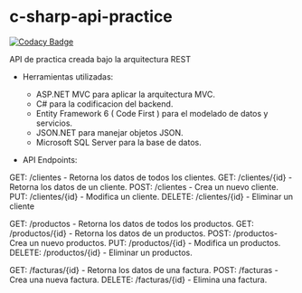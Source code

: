 # c-sharp-api-practice
[![Codacy Badge](https://api.codacy.com/project/badge/Grade/bf5ea9b857f5431384831ef1f06b93e7)](https://app.codacy.com/app/Bayke96/c-sharp-api-practice?utm_source=github.com&utm_medium=referral&utm_content=Bayke96/c-sharp-api-practice&utm_campaign=Badge_Grade_Dashboard)

API de practica creada bajo la arquitectura REST

- Herramientas utilizadas:
	- ASP.NET MVC para aplicar la arquitectura MVC.
	- C# para la codificacion del backend.
	- Entity Framework 6 ( Code First ) para el modelado de datos y servicios.
	- JSON.NET para manejar objetos JSON.
	- Microsoft SQL Server para la base de datos.

- API Endpoints:

GET:	/clientes - Retorna los datos de todos los clientes.
GET:	/clientes/{id} - Retorna los datos de un cliente.
POST:	/clientes - Crea un nuevo cliente.
PUT:	/clientes/{id} - Modifica un cliente.
DELETE:	/clientes/{id} - Eliminar un cliente

GET:	/productos - Retorna los datos de todos los productos.
GET:	/productos/{id} - Retorna los datos de un productos.
POST:	/productos- Crea un nuevo productos.
PUT:	/productos/{id} - Modifica un productos.
DELETE:	/productos/{id} - Eliminar un productos.

GET:	/facturas/{id} - Retorna los datos de una factura.
POST:	/facturas - Crea una nueva factura.
DELETE:	/facturas/{id} - Elimina una factura.
